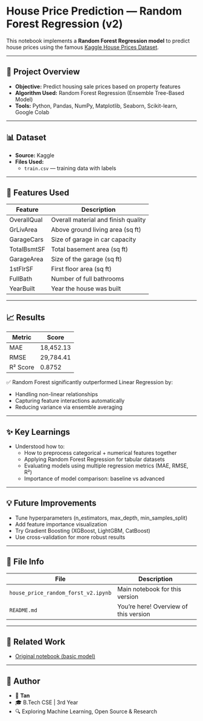 # House Price Prediction — Random Forest Regression (v2)

This notebook implements a **Random Forest Regression model** to predict house prices using the famous [Kaggle House Prices Dataset](https://www.kaggle.com/c/house-prices-advanced-regression-techniques).

---

## 📌 Project Overview

- **Objective:** Predict housing sale prices based on property features
- **Algorithm Used:** Random Forest Regression (Ensemble Tree-Based Model)
- **Tools:** Python, Pandas, NumPy, Matplotlib, Seaborn, Scikit-learn, Google Colab

---

## 📊 Dataset

- **Source:** Kaggle
- **Files Used:**
  - `train.csv` — training data with labels
    
---

## 🧠 Features Used

| Feature | Description                  |
|--------|-------------------------------|
| OverallQual | Overall material and finish quality |
| GrLivArea   | Above ground living area (sq ft)    |
| GarageCars  | Size of garage in car capacity      |
| TotalBsmtSF | Total basement area (sq ft)         |
| GarageArea  | Size of the garage (sq ft)          |
| 1stFlrSF    | First floor area (sq ft)            |
| FullBath    | Number of full bathrooms            |
| YearBuilt   | Year the house was built            |

---

## 📈 Results

| Metric     | Score       |
|------------|-------------|
| MAE        | 18,452.13   |
| RMSE       | 29,784.41   |
| R² Score   | 0.8752      |

✅ Random Forest significantly outperformed Linear Regression by:

- Handling non-linear relationships
- Capturing feature interactions automatically
- Reducing variance via ensemble averaging

---

## ✨ Key Learnings

- Understood how to:
  - How to preprocess categorical + numerical features together
  - Applying Random Forest Regression for tabular datasets
  - Evaluating models using multiple regression metrics (MAE, RMSE, R²)
  - Importance of model comparison: baseline vs advanced

---

## 💡 Future Improvements

- Tune hyperparameters (n_estimators, max_depth, min_samples_split)
- Add feature importance visualization
- Try Gradient Boosting (XGBoost, LightGBM, CatBoost)
- Use cross-validation for more robust results

---

## 📁 File Info

| File | Description |
|------|-------------|
| `house_price_random_forst_v2.ipynb` | Main notebook for this version |
| `README.md` | You’re here! Overview of this version |

---

## 🔗 Related Work

- [Original notebook (basic model)](../notebooks/house_price_model.ipynb)

---

## 🤝 Author

- 👤 **Tan**
- 🎓 B.Tech CSE | 3rd Year
- 🔍 Exploring Machine Learning, Open Source & Research
